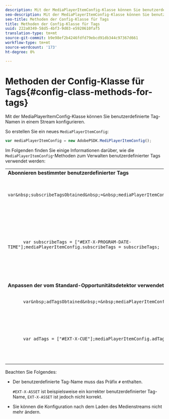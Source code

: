 ```yaml
---
description: Mit der MediaPlayerItemConfig-Klasse können Sie benutzerdefinierte Tag-Namen in einem Stream konfigurieren.
seo-description: Mit der MediaPlayerItemConfig-Klasse können Sie benutzerdefinierte Tag-Namen in einem Stream konfigurieren.
seo-title: Methoden der Config-Klasse für Tags
title: Methoden der Config-Klasse für Tags
uuid: 222a0349-58d5-4bf3-9d03-e5920610faf5
translation-type: tm+mt
source-git-commit: b9e98ef2b4246fdfd79ebcd91db344c97367d661
workflow-type: tm+mt
source-wordcount: '173'
ht-degree: 0%

---
```



# Methoden der Config-Klasse für Tags{#config-class-methods-for-tags}

Mit der MediaPlayerItemConfig-Klasse können Sie benutzerdefinierte Tag-Namen in einem Stream konfigurieren.

So erstellen Sie ein neues `MediaPlayerItemConfig`:

```js
var mediaPlayerItemConfig = new AdobePSDK.MediPlayerItemConfig();
```

Im Folgenden finden Sie einige Informationen darüber, wie die `MediaPlayerItemConfig`-Methoden zum Verwalten benutzerdefinierter Tags verwendet werden:

<table id="table_0AC0973497144DDAB05726E3F031ACD1"> 
 <tbody> 
  <tr> 
   <td colname="col1"> <b>Abonnieren bestimmter benutzerdefinierter Tags</b> </td> 
   <td colname="col2"> </td> 
  </tr> 
  <tr> 
   <td colname="col1"> 
    <code class="syntax javascript">
      var&amp;nbsp;subscribeTagsObtained&amp;nbsp;=&amp;nbsp;mediaPlayerItemConfig.subscribeTags;
    </code> </td> 
   <td colname="col2"> <p>Ruft die aktuelle Liste der abonnierten Tags ab. </p> </td> 
  </tr> 
  <tr> 
   <td colname="col1"> 
    <code class="syntax javascript">
      var&nbsp;subscribeTags&nbsp;=&nbsp;["#EXT-X-PROGRAM-DATE-TIME"];mediaPlayerItemConfig.subscribeTags&nbsp;=&nbsp;subscribeTags;
    </code> </td> 
   <td colname="col2"> <p>Legt die Liste der abonnierten Tags fest, die der Anwendung angezeigt werden. </p> <p>Ihre Anwendung wird auch automatisch für alle Tags abonniert, die über <span class="codeph"> adTags </span> übertragen werden. </p> </td> 
  </tr> 
  <tr> 
   <td colname="col1"> <b>Anpassen der vom Standard-Opportunitätsdetektor verwendeten Anzeigen-Tags  </b> </td> 
   <td colname="col2"> </td> 
  </tr> 
  <tr> 
   <td colname="col1"> 
    <code class="syntax javascript">
      var&amp;nbsp;adTagsObtained&amp;nbsp;=&amp;nbsp;mediaPlayerItemConfig.adTags; 
    </code> </td> 
   <td colname="col2"> <p>Ruft die aktuelle Liste der Anzeigen-Tags ab. </p> </td> 
  </tr> 
  <tr> 
   <td colname="col1"> 
    <code class="syntax javascript">
      var&nbsp;adTags&nbsp;=&nbsp;["#EXT-X-CUE"];mediaPlayerItemConfig.adTags&nbsp;=&nbsp;adTags;
    </code> </td> 
   <td colname="col2"> <p>Legt die Liste der Anzeigen-Tags fest, die vom standardmäßigen Opportunitätsgenerator verwendet werden. </p> </td> 
  </tr> 
 </tbody> 
</table>

Beachten Sie Folgendes:

* Der benutzerdefinierte Tag-Name muss das Präfix `#` enthalten.

   `#EXT-X-ASSET` ist beispielsweise ein korrekter benutzerdefinierter Tag-Name, `EXT-X-ASSET` ist jedoch nicht korrekt.

* Sie können die Konfiguration nach dem Laden des Medienstreams nicht mehr ändern.

